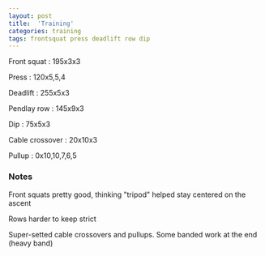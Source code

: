 ```yaml
---
layout: post
title:  'Training'
categories: training
tags: frontsquat press deadlift row dip
---
```


Front squat : 195x3x3

Press : 120x5,5,4

Deadlift  : 255x5x3

Pendlay row : 145x9x3

Dip : 75x5x3

Cable crossover : 20x10x3

Pullup  : 0x10,10,7,6,5


### Notes

Front squats pretty good, thinking "tripod" helped stay centered on the ascent

Rows harder to keep strict

Super-setted cable crossovers and pullups. Some banded work at the end (heavy band)
